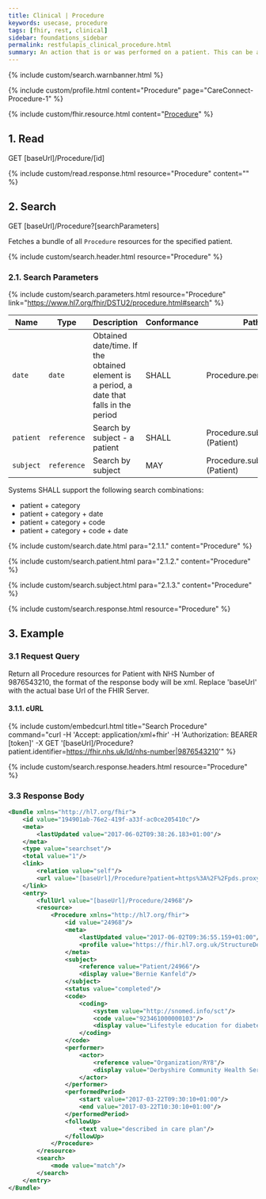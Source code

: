 ```yaml
---
title: Clinical | Procedure
keywords: usecase, procedure
tags: [fhir, rest, clinical]
sidebar: foundations_sidebar
permalink: restfulapis_clinical_procedure.html
summary: An action that is or was performed on a patient. This can be a physical intervention like an operation, or less invasive like counseling or hypnotherapy.
---
```

{% include custom/search.warnbanner.html %}

{% include custom/profile.html content="Procedure" page="CareConnect-Procedure-1" %}

{% include custom/fhir.resource.html content="[Procedure](https://www.hl7.org/fhir/DSTU2/procedure.html)" %}


## 1. Read ##

<div markdown="span" class="alert alert-success" role="alert">
GET [baseUrl]/Procedure/[id]</div>

{% include custom/read.response.html resource="Procedure" content="" %}

## 2. Search ##

<div markdown="span" class="alert alert-success" role="alert">
GET [baseUrl]/Procedure?[searchParameters]</div>

Fetches a bundle of all `Procedure` resources for the specified patient.

{% include custom/search.header.html resource="Procedure" %}

### 2.1. Search Parameters ###

{% include custom/search.parameters.html resource="Procedure"     link="https://www.hl7.org/fhir/DSTU2/procedure.html#search" %}

| Name | Type | Description | Conformance  | Path |
|------|------|-------------|-------|------|
| `date` | `date` | Obtained date/time. If the obtained element is a period, a date that falls in the period | SHALL | Procedure.performed[x] |
| `patient` | `reference` | Search by subject - a patient | SHALL | Procedure.subject <br>(Patient) |
| `subject` | `reference` | Search by subject | MAY | Procedure.subject <br>(Patient) |

Systems SHALL support the following search combinations:

* patient + category
* patient + category + date
* patient + category + code
* patient + category + code + date

{% include custom/search.date.html para="2.1.1." content="Procedure" %}

{% include custom/search.patient.html para="2.1.2." content="Procedure" %}

{% include custom/search.subject.html para="2.1.3." content="Procedure" %}

{% include custom/search.response.html resource="Procedure" %}

## 3. Example ##

### 3.1 Request Query ###

Return all Procedure resources for Patient with NHS Number of 9876543210, the format of the response body will be xml. Replace 'baseUrl' with the actual base Url of the FHIR Server.

#### 3.1.1. cURL ####

{% include custom/embedcurl.html title="Search Procedure" command="curl -H 'Accept: application/xml+fhir' -H 'Authorization: BEARER [token]' -X GET  '[baseUrl]/Procedure?patient.identifier=https://fhir.nhs.uk/Id/nhs-number|9876543210'" %}

{% include custom/search.response.headers.html resource="Procedure" %}

### 3.3 Response Body ###

```xml
<Bundle xmlns="http://hl7.org/fhir">
    <id value="194901ab-76e2-419f-a33f-ac0ce205410c"/>
    <meta>
        <lastUpdated value="2017-06-02T09:38:26.183+01:00"/>
    </meta>
    <type value="searchset"/>
    <total value="1"/>
    <link>
        <relation value="self"/>
        <url value="[baseUrl]/Procedure?patient=https%3A%2F%2Fpds.proxy.nhs.uk%2FPatient%2F9876543210"/>
    </link>
    <entry>
        <fullUrl value="[baseUrl]/Procedure/24968"/>
        <resource>
            <Procedure xmlns="http://hl7.org/fhir">
                <id value="24968"/>
                <meta>
                    <lastUpdated value="2017-06-02T09:36:55.159+01:00"/>
                    <profile value="https://fhir.hl7.org.uk/StructureDefinition/CareConnect-Procedure-1"/>
                </meta>
                <subject>
                    <reference value="Patient/24966"/>
                    <display value="Bernie Kanfeld"/>
                </subject>
                <status value="completed"/>
                <code>
                    <coding>
                        <system value="http://snomed.info/sct"/>
                        <code value="923461000000103"/>
                        <display value="Lifestyle education for diabetes"/>
                    </coding>
                </code>
                <performer>
                    <actor>
                        <reference value="Organization/RY8"/>
                        <display value="Derbyshire Community Health Services NHS Foundation Trust"/>
                    </actor>
                </performer>
                <performedPeriod>
                    <start value="2017-03-22T09:30:10+01:00"/>
                    <end value="2017-03-22T10:30:10+01:00"/>
                </performedPeriod>
                <followUp>
                    <text value="described in care plan"/>
                </followUp>
            </Procedure>
        </resource>
        <search>
            <mode value="match"/>
        </search>
    </entry>
</Bundle>
```
